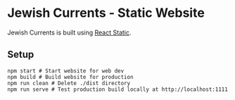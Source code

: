 # Jewish Currents - Static Website
Jewish Currents is built using [React Static](https://github.com/nozzle/react-static).

## Setup
```
npm start # Start website for web dev
npm build # Build website for production
npm run clean # Delete ./dist directory
npm run serve # Test production build locally at http://localhost:1111
```
